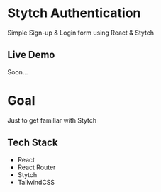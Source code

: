 # Stytch Authentication

Simple Sign-up & Login form using React & Stytch

## Live Demo

Soon...

# Goal

Just to get familiar with Stytch

## Tech Stack

- React
- React Router
- Stytch
- TailwindCSS
